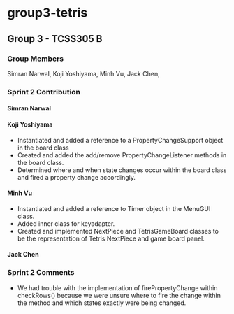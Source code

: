 # group3-tetris

## Group 3 - TCSS305 B

### Group Members

 Simran Narwal,
 Koji Yoshiyama,
 Minh Vu,
 Jack Chen,

### Sprint 2 Contribution 

#### Simran Narwal

#### Koji Yoshiyama
- Instantiated and added a reference to a PropertyChangeSupport object in the board class
- Created and added the add/remove PropertyChangeListener methods in the board class.
- Determined where and when state changes occur within the board class and fired a property change accordingly.
#### Minh Vu
- Instantiated and added a reference to Timer object in the MenuGUI class.
- Added inner class for keyadapter.
- Created and implemented NextPiece and TetrisGameBoard classes to be the representation of Tetris NextPiece and game board panel.

#### Jack Chen

### Sprint 2 Comments 
- We had trouble with the implementation of firePropertyChange within checkRows() because we were unsure where to fire the change within the method and which states exactly were being changed.


